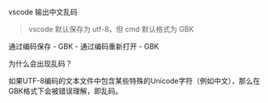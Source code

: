 vscode 输出中文乱码

> vscode 默认保存为 utf-8，但 cmd 默认格式为 GBK

通过编码保存 - GBK - 通过编码重新打开 - GBK



为什么会出现乱码？

如果UTF-8编码的文本文件中包含某些特殊的Unicode字符（例如中文），那么在GBK格式下会被错误理解，即乱码。


